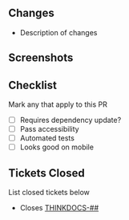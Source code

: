 ## Changes

- Description of changes

## Screenshots

## Checklist
Mark any that apply to this PR

- [ ] Requires dependency update?
- [ ] Pass accessibility 
- [ ] Automated tests
- [ ] Looks good on mobile

## Tickets Closed
List closed tickets below

- Closes [THINKDOCS-##](#link#)
